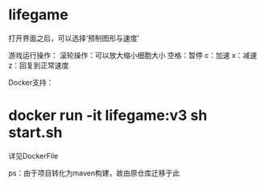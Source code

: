 # lifegame
打开界面之后，可以选择‘预制图形与速度’

游戏运行操作：
  滚轮操作：可以放大缩小细胞大小
  空格：暂停
  c：加速
  x：减速
  z：回复到正常速度
  
Docker支持：
  # docker run -it lifegame:v3 sh start.sh 
  详见DockerFile
  
ps：由于项目转化为maven构建，故由原仓库迁移于此
